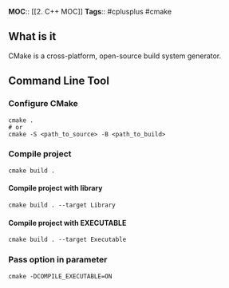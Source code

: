 **MOC**:: [[2. C++ MOC]]
**Tags**:: #cplusplus #cmake  

## What is it
CMake is a cross-platform, open-source build system generator.

## Command Line Tool
### Configure CMake
```shell
cmake .
# or
cmake -S <path_to_source> -B <path_to_build>
```
### Compile project

```shell
cmake build .
```
#### Compile project with library
```shell
cmake build . --target Library
```
#### Compile project with EXECUTABLE
```shell
cmake build . --target Executable
```

### Pass option in parameter
```shell
cmake -DCOMPILE_EXECUTABLE=ON
```